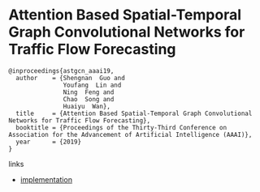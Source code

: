 # Attention Based Spatial-Temporal Graph Convolutional Networks for Traffic Flow Forecasting

```
@inproceedings{astgcn_aaai19,
  author    = {Shengnan  Guo and
               Youfang  Lin and
               Ning  Feng and
               Chao  Song and
               Huaiyu  Wan},
  title     = {Attention Based Spatial-Temporal Graph Convolutional Networks for Traffic Flow Forecasting},
  booktitle = {Proceedings of the Thirty-Third Conference on Association for the Advancement of Artificial Intelligence (AAAI)},
  year      = {2019}
}
```

links
- [implementation](https://github.com/Davidham3/ASTGCN)

